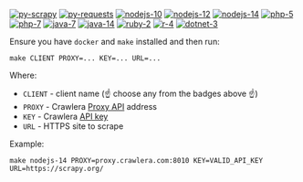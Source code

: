 [![py-scrapy](https://github.com/scrapinghub/crawlera-clients/workflows/py-scrapy/badge.svg)](https://github.com/scrapinghub/crawlera-clients/actions?query=workflow:py-scrapy)
[![py-requests](https://github.com/scrapinghub/crawlera-clients/workflows/py-requests/badge.svg)](https://github.com/scrapinghub/crawlera-clients/actions?query=workflow:py-requests)
[![nodejs-10](https://github.com/scrapinghub/crawlera-clients/workflows/nodejs-10/badge.svg)](https://github.com/scrapinghub/crawlera-clients/actions?query=workflow:nodejs-10)
[![nodejs-12](https://github.com/scrapinghub/crawlera-clients/workflows/nodejs-12/badge.svg)](https://github.com/scrapinghub/crawlera-clients/actions?query=workflow:nodejs-12)
[![nodejs-14](https://github.com/scrapinghub/crawlera-clients/workflows/nodejs-14/badge.svg)](https://github.com/scrapinghub/crawlera-clients/actions?query=workflow:nodejs-14)
[![php-5](https://github.com/scrapinghub/crawlera-clients/workflows/php-5/badge.svg)](https://github.com/scrapinghub/crawlera-clients/actions?query=workflow:php-5)
[![php-7](https://github.com/scrapinghub/crawlera-clients/workflows/php-7/badge.svg)](https://github.com/scrapinghub/crawlera-clients/actions?query=workflow:php-7)
[![java-7](https://github.com/scrapinghub/crawlera-clients/workflows/java-7/badge.svg)](https://github.com/scrapinghub/crawlera-clients/actions?query=workflow:java-7)
[![java-14](https://github.com/scrapinghub/crawlera-clients/workflows/java-14/badge.svg)](https://github.com/scrapinghub/crawlera-clients/actions?query=workflow:java-14)
[![ruby-2](https://github.com/scrapinghub/crawlera-clients/workflows/ruby-2/badge.svg)](https://github.com/scrapinghub/crawlera-clients/actions?query=workflow:ruby-2)
[![r-4](https://github.com/scrapinghub/crawlera-clients/workflows/r-4/badge.svg)](https://github.com/scrapinghub/crawlera-clients/actions?query=workflow:r-4)
[![dotnet-3](https://github.com/scrapinghub/crawlera-clients/workflows/dotnet-3/badge.svg)](https://github.com/scrapinghub/crawlera-clients/actions?query=workflow:dotnet-3)


Ensure you have `docker` and `make` installed and then run:
```
make CLIENT PROXY=... KEY=... URL=...
```

Where:
* `CLIENT` - client name (:point_up: choose any from the badges above :point_up:)
* `PROXY` - Crawlera [Proxy API](https://doc.scrapinghub.com/crawlera-proxy-api.html) address
* `KEY` - Crawlera [API key](https://support.scrapinghub.com/support/solutions/articles/22000188411-getting-started-with-crawlera)
* `URL` - HTTPS site to scrape

Example:
```
make nodejs-14 PROXY=proxy.crawlera.com:8010 KEY=VALID_API_KEY URL=https://scrapy.org/
```
